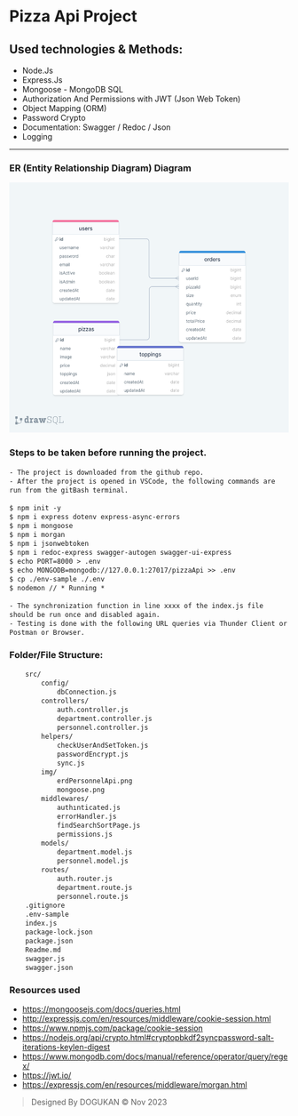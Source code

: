 # Pizza Api Project

## Used technologies & Methods:
* Node.Js
* Express.Js
* Mongoose - MongoDB SQL
* Authorization And Permissions with JWT (Json Web Token)
* Object Mapping (ORM)
* Password Crypto
* Documentation: Swagger / Redoc / Json
* Logging
-----

### ER (Entity Relationship Diagram) Diagram
<img src="./src/img/erdPizzaAPI.png" width="650" height="450" alt="ERD"></img> 

### Steps to be taken before running the project.

```
- The project is downloaded from the github repo.
- After the project is opened in VSCode, the following commands are run from the gitBash terminal.

$ npm init -y
$ npm i express dotenv express-async-errors
$ npm i mongoose
$ npm i morgan
$ npm i jsonwebtoken
$ npm i redoc-express swagger-autogen swagger-ui-express
$ echo PORT=8000 > .env
$ echo MONGODB=mongodb://127.0.0.1:27017/pizzaApi >> .env
$ cp ./env-sample ./.env
$ nodemon // * Running *

- The synchronization function in line xxxx of the index.js file should be run once and disabled again.
- Testing is done with the following URL queries via Thunder Client or Postman or Browser.
```

### Folder/File Structure:

```
    src/
        config/
            dbConnection.js
        controllers/
            auth.controller.js
            department.controller.js
            personnel.controller.js
        helpers/
            checkUserAndSetToken.js
            passwordEncrypt.js
            sync.js
        img/
            erdPersonnelApi.png
            mongoose.png
        middlewares/
            authınticated.js
            errorHandler.js
            findSearchSortPage.js
            permissions.js
        models/
            department.model.js
            personnel.model.js
        routes/
            auth.router.js
            department.route.js
            personnel.route.js
    .gitignore
    .env-sample
    index.js
    package-lock.json
    package.json    
    Readme.md
    swagger.js
    swagger.json
```
### Resources used
* https://mongoosejs.com/docs/queries.html
* http://expressjs.com/en/resources/middleware/cookie-session.html
* https://www.npmjs.com/package/cookie-session
* https://nodejs.org/api/crypto.html#cryptopbkdf2syncpassword-salt-iterations-keylen-digest
* https://www.mongodb.com/docs/manual/reference/operator/query/regex/
* https://jwt.io/
* https://expressjs.com/en/resources/middleware/morgan.html

> Designed By DOGUKAN © Nov 2023
